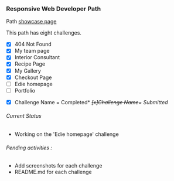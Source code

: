

### Responsive Web Developer Path 

Path [showcase page](https://dev-challenges-io.vimo.vercel.app/responsive_web_developer/)

This path has eight challenges. 

- [x] 404 Not Found
- [x] My team page
- [x] Interior Consultant
- [x] Recipe Page
- [x] My Gallery
- [x] Checkout Page
- [ ] Edie homepage
- [ ] Portfolio

*[x] Challenge Name = Completed*
*~~[x]Challenge Name~~=  Submitted*
###### Current Status  
 - Working on the 'Edie homepage' challenge
###### Pending activities : 
- Add screenshots for each challenge
- README.md for each challenge